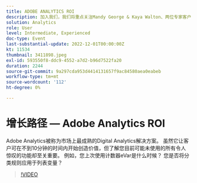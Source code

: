 ```yaml
---
title: ADOBE ANALYTICS ROI
description: 加入我们，我们将重点关注Mandy George & Kaya Walton、两位专家客户和Adobe Analytics用户。 每位专家都将分享其优秀的Adobe Analytics使用提示或技巧。 他们讲座后，有机会在现场提问。 你可不想错过这个。
solution: Analytics
role: User
level: Intermediate, Experienced
doc-type: Event
last-substantial-update: 2022-12-01T00:00:00Z
kt: 11534
thumbnail: 3411898.jpeg
exl-id: 593550f8-ddc9-4552-a7d2-b96d7522fa20
duration: 2244
source-git-commit: 9a297cda953d4414131657f9ac84580aea0eabeb
workflow-type: tm+mt
source-wordcount: '112'
ht-degree: 0%

---
```


# 增长路径 — Adobe Analytics ROI

Adobe Analytics被称为市场上最成熟的Digital Analytics解决方案。 虽然它让客户可在不到10分钟的时间内开始创造价值，但了解您目前可能未使用的所有令人惊叹的功能却至关重要。 例如，您上次使用计数器eVar是什么时候？ 您是否将分类规则应用于列表变量？

>[!VIDEO](https://video.tv.adobe.com/v/3411898/?quality=12&learn=on)
